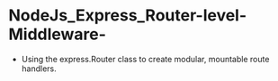 # NodeJs_Express_Router-level-Middleware-

- Using the express.Router class to create modular, mountable route handlers.
